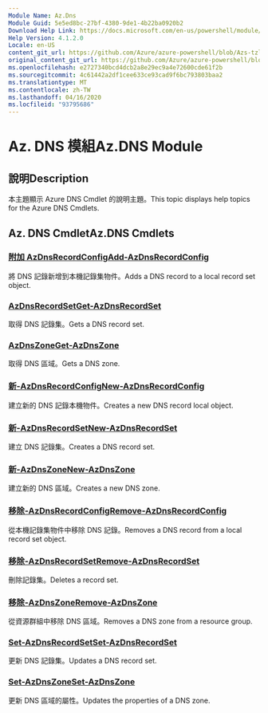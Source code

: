 ```yaml
---
Module Name: Az.Dns
Module Guid: 5e5ed8bc-27bf-4380-9de1-4b22ba0920b2
Download Help Link: https://docs.microsoft.com/en-us/powershell/module/az.dns
Help Version: 4.1.2.0
Locale: en-US
content_git_url: https://github.com/Azure/azure-powershell/blob/Azs-tzl/src/Dns/Dns/help/Az.DNS.md
original_content_git_url: https://github.com/Azure/azure-powershell/blob/Azs-tzl/src/Dns/Dns/help/Az.DNS.md
ms.openlocfilehash: e2727340bcd4dcb2a8e29ec9a4e72600cde61f2b
ms.sourcegitcommit: 4c61442a2df1cee633ce93cad9f6bc793803baa2
ms.translationtype: MT
ms.contentlocale: zh-TW
ms.lasthandoff: 04/16/2020
ms.locfileid: "93795686"
---
```

# <span data-ttu-id="42ba3-101">Az. DNS 模組</span><span class="sxs-lookup"><span data-stu-id="42ba3-101">Az.DNS Module</span></span>
## <span data-ttu-id="42ba3-102">說明</span><span class="sxs-lookup"><span data-stu-id="42ba3-102">Description</span></span>
<span data-ttu-id="42ba3-103">本主題顯示 Azure DNS Cmdlet 的說明主題。</span><span class="sxs-lookup"><span data-stu-id="42ba3-103">This topic displays help topics for the Azure DNS Cmdlets.</span></span>

## <span data-ttu-id="42ba3-104">Az. DNS Cmdlet</span><span class="sxs-lookup"><span data-stu-id="42ba3-104">Az.DNS Cmdlets</span></span>
### [<span data-ttu-id="42ba3-105">附加 AzDnsRecordConfig</span><span class="sxs-lookup"><span data-stu-id="42ba3-105">Add-AzDnsRecordConfig</span></span>](Add-AzDnsRecordConfig.md)
<span data-ttu-id="42ba3-106">將 DNS 記錄新增到本機記錄集物件。</span><span class="sxs-lookup"><span data-stu-id="42ba3-106">Adds a DNS record to a local record set object.</span></span>

### [<span data-ttu-id="42ba3-107">AzDnsRecordSet</span><span class="sxs-lookup"><span data-stu-id="42ba3-107">Get-AzDnsRecordSet</span></span>](Get-AzDnsRecordSet.md)
<span data-ttu-id="42ba3-108">取得 DNS 記錄集。</span><span class="sxs-lookup"><span data-stu-id="42ba3-108">Gets a DNS record set.</span></span>

### [<span data-ttu-id="42ba3-109">AzDnsZone</span><span class="sxs-lookup"><span data-stu-id="42ba3-109">Get-AzDnsZone</span></span>](Get-AzDnsZone.md)
<span data-ttu-id="42ba3-110">取得 DNS 區域。</span><span class="sxs-lookup"><span data-stu-id="42ba3-110">Gets a DNS zone.</span></span>

### [<span data-ttu-id="42ba3-111">新-AzDnsRecordConfig</span><span class="sxs-lookup"><span data-stu-id="42ba3-111">New-AzDnsRecordConfig</span></span>](New-AzDnsRecordConfig.md)
<span data-ttu-id="42ba3-112">建立新的 DNS 記錄本機物件。</span><span class="sxs-lookup"><span data-stu-id="42ba3-112">Creates a new DNS record local object.</span></span>

### [<span data-ttu-id="42ba3-113">新-AzDnsRecordSet</span><span class="sxs-lookup"><span data-stu-id="42ba3-113">New-AzDnsRecordSet</span></span>](New-AzDnsRecordSet.md)
<span data-ttu-id="42ba3-114">建立 DNS 記錄集。</span><span class="sxs-lookup"><span data-stu-id="42ba3-114">Creates a DNS record set.</span></span>

### [<span data-ttu-id="42ba3-115">新-AzDnsZone</span><span class="sxs-lookup"><span data-stu-id="42ba3-115">New-AzDnsZone</span></span>](New-AzDnsZone.md)
<span data-ttu-id="42ba3-116">建立新的 DNS 區域。</span><span class="sxs-lookup"><span data-stu-id="42ba3-116">Creates a new DNS zone.</span></span>

### [<span data-ttu-id="42ba3-117">移除-AzDnsRecordConfig</span><span class="sxs-lookup"><span data-stu-id="42ba3-117">Remove-AzDnsRecordConfig</span></span>](Remove-AzDnsRecordConfig.md)
<span data-ttu-id="42ba3-118">從本機記錄集物件中移除 DNS 記錄。</span><span class="sxs-lookup"><span data-stu-id="42ba3-118">Removes a DNS record from a local record set object.</span></span>

### [<span data-ttu-id="42ba3-119">移除-AzDnsRecordSet</span><span class="sxs-lookup"><span data-stu-id="42ba3-119">Remove-AzDnsRecordSet</span></span>](Remove-AzDnsRecordSet.md)
<span data-ttu-id="42ba3-120">刪除記錄集。</span><span class="sxs-lookup"><span data-stu-id="42ba3-120">Deletes a record set.</span></span>

### [<span data-ttu-id="42ba3-121">移除-AzDnsZone</span><span class="sxs-lookup"><span data-stu-id="42ba3-121">Remove-AzDnsZone</span></span>](Remove-AzDnsZone.md)
<span data-ttu-id="42ba3-122">從資源群組中移除 DNS 區域。</span><span class="sxs-lookup"><span data-stu-id="42ba3-122">Removes a DNS zone from a resource group.</span></span>

### [<span data-ttu-id="42ba3-123">Set-AzDnsRecordSet</span><span class="sxs-lookup"><span data-stu-id="42ba3-123">Set-AzDnsRecordSet</span></span>](Set-AzDnsRecordSet.md)
<span data-ttu-id="42ba3-124">更新 DNS 記錄集。</span><span class="sxs-lookup"><span data-stu-id="42ba3-124">Updates a DNS record set.</span></span>

### [<span data-ttu-id="42ba3-125">Set-AzDnsZone</span><span class="sxs-lookup"><span data-stu-id="42ba3-125">Set-AzDnsZone</span></span>](Set-AzDnsZone.md)
<span data-ttu-id="42ba3-126">更新 DNS 區域的屬性。</span><span class="sxs-lookup"><span data-stu-id="42ba3-126">Updates the properties of a DNS zone.</span></span>

